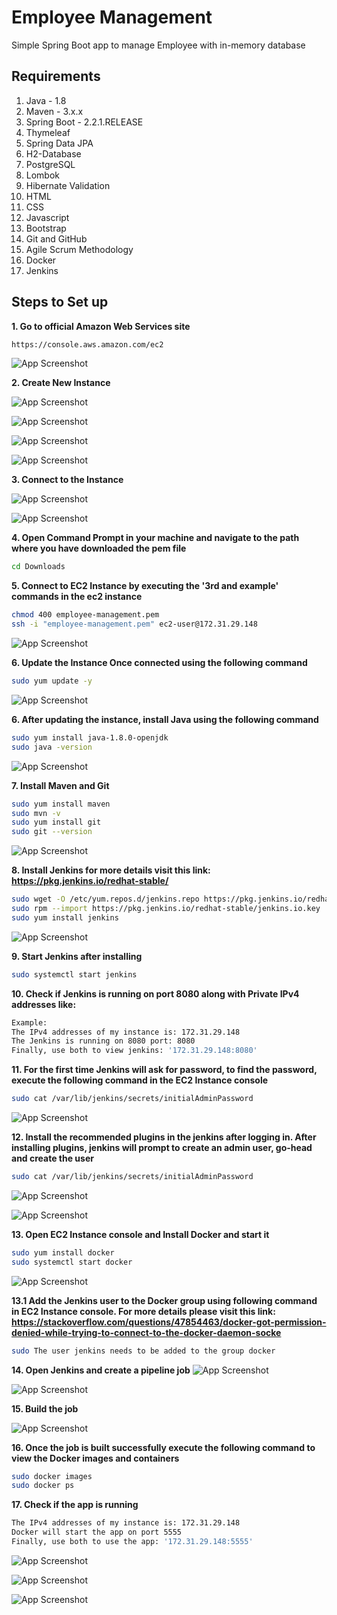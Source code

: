 # Employee Management
Simple Spring Boot app to manage Employee with in-memory database

## Requirements

1. Java - 1.8
2. Maven - 3.x.x
3. Spring Boot - 2.2.1.RELEASE 
4. Thymeleaf
5. Spring Data JPA
6. H2-Database
7. PostgreSQL
8. Lombok
9. Hibernate Validation
10. HTML
11. CSS
12. Javascript
13. Bootstrap
14. Git and GitHub
15. Agile Scrum Methodology
16. Docker
17. Jenkins

## Steps to Set up

**1. Go to official Amazon Web Services site**

```bash
https://console.aws.amazon.com/ec2
```

![App Screenshot](images/1.go-to-affecial-aws-site-and-select-ec2-option.PNG)

**2. Create New Instance**

![App Screenshot](images/2.select-launch-instances-to-create-new-instance.PNG)

![App Screenshot](images/3.select-linux-2-ami.PNG)

![App Screenshot](images/4.click-on-review-and-launch-option.PNG)

![App Screenshot](images/5.create-a-new-key-pair-and-download-before-launching-instance.PNG)

**3. Connect to the Instance**

![App Screenshot](images/6.once-the-instance-is-running-click-on-connect.PNG)

![App Screenshot](images/7.navigate-to-ssh-client-and-execute-the-two-commands-in-cmd-where-the-ppm-file-is-downloaded.PNG)

**4. Open Command Prompt in your machine and navigate to the path where you have downloaded the pem file**
```bash
cd Downloads
```

**5. Connect to EC2 Instance by executing the '3rd and example' commands in the ec2 instance**
```bash
chmod 400 employee-management.pem
ssh -i "employee-management.pem" ec2-user@172.31.29.148
```

![App Screenshot](images/8.open-cmd-naviage-to-dir-where-the-ppm-file-is-downloaded-and-execute-the-two-commands-copies-from-aws-console.PNG)

**6. Update the Instance Once connected using the following command**
```bash
sudo yum update -y
```
![App Screenshot](images/9.execute-update-command.PNG)

**6. After updating the instance, install Java using the following command**
```bash
sudo yum install java-1.8.0-openjdk
sudo java -version 
```
![App Screenshot](images/10.install-java.PNG)

**7. Install Maven and Git**
```bash
sudo yum install maven
sudo mvn -v
sudo yum install git
sudo git --version
```
![App Screenshot](images/11.install-git-and-maven.PNG)

**8. Install Jenkins for more details visit this link: https://pkg.jenkins.io/redhat-stable/**
```bash
sudo wget -O /etc/yum.repos.d/jenkins.repo https://pkg.jenkins.io/redhat-stable/jenkins.repo
sudo rpm --import https://pkg.jenkins.io/redhat-stable/jenkins.io.key
sudo yum install jenkins
```
![App Screenshot](images/12.install-jenkins.PNG)

**9. Start Jenkins after installing**
```bash
sudo systemctl start jenkins
```

**10. Check if Jenkins is running on port 8080 along with Private IPv4 addresses like:**
```bash
Example:
The IPv4 addresses of my instance is: 172.31.29.148
The Jenkins is running on 8080 port: 8080
Finally, use both to view jenkins: '172.31.29.148:8080'
```

**11. For the first time Jenkins will ask for password, to find the password, 
execute the following command in the EC2 Instance console**
```bash
sudo cat /var/lib/jenkins/secrets/initialAdminPassword
```
![App Screenshot](images/14.start-jenkins-and-copy-the-password.PNG)

**12. Install the recommended plugins in the jenkins after logging in. After installing plugins, 
jenkins will prompt to create an admin user, go-head and create the user**
```bash
sudo cat /var/lib/jenkins/secrets/initialAdminPassword
```
![App Screenshot](images/15.create-admin-user-in-jenkins.PNG)


![App Screenshot](images/17.add-maven-path-to-jenkins.PNG)

**13. Open EC2 Instance console and Install Docker and start it**
```bash
sudo yum install docker
sudo systemctl start docker
```
![App Screenshot](images/13.install-docker.PNG)

**13.1 Add the Jenkins user to the Docker group using following command in EC2 Instance console. For more details please visit this link: https://stackoverflow.com/questions/47854463/docker-got-permission-denied-while-trying-to-connect-to-the-docker-daemon-socke**
```bash
sudo The user jenkins needs to be added to the group docker
```

**14. Open Jenkins and create a pipeline job**
![App Screenshot](images/16.create-a-new-pipeline-job.PNG)


![App Screenshot](images/18.create-jenkins-pipeline-job.PNG)

**15. Build the job**

![App Screenshot](images/19.jenkins-builds.PNG)


**16. Once the job is built successfully execute the following command to view the Docker images and containers**
```bash
sudo docker images
sudo docker ps
```


**17. Check if the app is running**
```bash
The IPv4 addresses of my instance is: 172.31.29.148
Docker will start the app on port 5555
Finally, use both to use the app: '172.31.29.148:5555'
```
![App Screenshot](images/20.app-running-on-port-5555.PNG)

![App Screenshot](images/22.add-employee.PNG)

![App Screenshot](images/21.list-of-employees.PNG)

